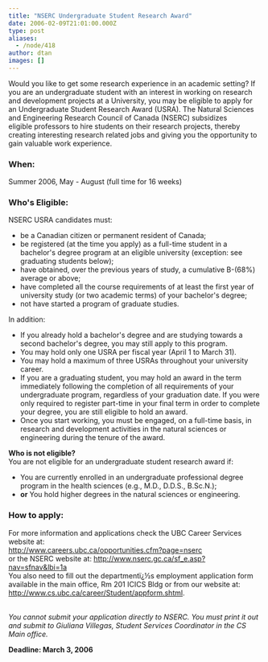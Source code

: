 ```yaml
---
title: "NSERC Undergraduate Student Research Award"
date: 2006-02-09T21:01:00.000Z
type: post
aliases:
  - /node/418
author: dtan
images: []
---
```


<div class="field field-name-body field-type-text-with-summary field-label-hidden"><div class="field-items"><div class="field-item even"><p>Would you like to get some research experience in an academic setting? If you are an undergraduate student with an interest in working on research and development projects at a University, you may be eligible to apply for an Undergraduate Student Research Award (USRA). The Natural Sciences and Engineering Research Council of Canada (NSERC) subsidizes<br>
eligible professors to hire students on their research projects, thereby creating interesting research related jobs and giving you the opportunity to gain valuable work experience.</p>
<h3>When:</h3>
<p>Summer 2006, May - August (full time for 16 weeks)</p>
<h3>Who&apos;s Eligible:</h3>
<p>NSERC USRA candidates must:</p>
<ul>
<li>be a Canadian citizen or permanent resident of Canada;</li>
<li>be registered (at the time you apply) as a full-time student in a bachelor&apos;s degree program at an eligible university (exception: see graduating students below);</li>
<li> have obtained, over the previous years of study, a cumulative B-(68%) average or above;</li>
<li>have completed all the course requirements of at least the first year of university study (or two academic terms) of your bachelor&apos;s degree;</li>
<li>not have started a program of graduate studies.</li>
</ul>
<p>In addition:</p>
<ul>
<li>If you already hold a bachelor&apos;s degree and are studying towards a second bachelor&apos;s degree, you may still apply to this program.</li>
<li>You may hold only one USRA per fiscal year (April 1 to March 31).</li>
<li>You may hold a maximum of three USRAs throughout your university career.</li>
<li>If you are a graduating student, you may hold an award in the term immediately following the completion of all requirements of your undergraduate program, regardless of your graduation date. If you were only required to register part-time in your final term in order to complete your degree, you are still eligible to hold an award.</li>
<li>Once you start working, you must be engaged, on a full-time basis, in research and development activities in the natural sciences or engineering during the tenure of the award.</li>
</ul>
<p><strong>Who is not eligible?</strong><br>
You are not eligible for an undergraduate student research award if:</p>
<ul>
<li>You are currently enrolled in an undergraduate professional degree program in the health sciences (e.g., M.D., D.D.S., B.Sc.N.);</li>
<li> <strong>or</strong> You hold higher degrees in the natural sciences or engineering.</li>
</ul>
<h3>How to apply:</h3>
<p>For more information and applications check the UBC Career Services website at:<br>
<a href="http://www.careers.ubc.ca/opportunities.cfm?page=nserc">http://www.careers.ubc.ca/opportunities.cfm?page=nserc</a><br>
or the NSERC website at: <a href="http://www.nserc.gc.ca/sf_e.asp?nav=sfnav&amp;lbi=1a">http://www.nserc.gc.ca/sf_e.asp?nav=sfnav&amp;lbi=1a</a><br>
You also need to fill out the department&#xEF;&#xBF;&#xBD;s employment application form available in the main office, Rm 201 ICICS Bldg or from our website at:<br>
<a href="http://www.cs.ubc.ca/career/Student/appform.shtml">http://www.cs.ubc.ca/career/Student/appform.shtml</a>.</p>
<p><em><br>
You cannot submit your application directly to NSERC.  You must print it out and submit to Giuliana Villegas, Student Services Coordinator in the CS Main office.</em></p>
<p><strong>Deadline: March 3, 2006</strong></p>
</div></div></div>    <footer>
          </footer>
